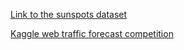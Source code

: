 [Link to the sunspots dataset](https://github.com/jbrownlee/Datasets/blob/master/monthly-sunspots.csv)

[Kaggle web traffic forecast competition](https://www.kaggle.com/c/web-traffic-time-series-forecasting)

